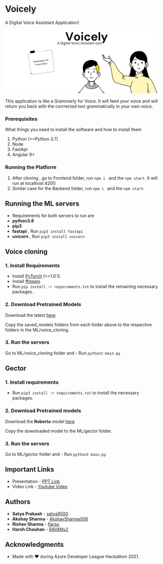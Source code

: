 # Voicely
A Digital Voice Assistant Application!

![Voicely](https://github.com/AkshaySharma008/Voicely/blob/main/frontend/src/assets/Voicely.png)

This application is like a Grammarly for Voice. It will feed your voice and will return you back with the corrrected text grammatically in your own voice.

### Prerequisites

What things you need to install the software and how to install them
1. Python (>=Python 3.7)
2. Node
3. FastApi
4. Angular 9+

### Running the Platform

1. After cloning , go to Frontend folder, run ```npm i ``` and the ```npm start```. It will run at localhost:4200
2. Similar case for the Backend folder, run ```npm i ``` and the ```npm start```.

## Running the ML servers
* Requirements for both servers to run are 
* **python3.8**  
* **pip3**
* **fastapi** , Run `pip3 install fastapi`
* **uvicorn** , Run `pip3 install uvicorn`
## Voice cloning
### 1. Install Requirements

* Install [PyTorch](https://pytorch.org/get-started/locally/) (>=1.0.1).
* Install [ffmpeg](https://ffmpeg.org/download.html#get-packages).
* Run `pip install -r requirements.txt` to install the remaining necessary packages.

### 2. Download Pretrained Models
Download the latest [here](https://github.com/CorentinJ/Real-Time-Voice-Cloning/wiki/Pretrained-models).

Copy the saved_models folders from each folder above to the respective folders in the ML/voice_cloning.  

### 3. Run the servers
Go to ML/voice_cloning folder and -
Run `python3 main.py`


## Gector
### 1. Install requirements
* Run `pip3 install -r requirements.txt` to install the necessary packages.

### 2. Download Pretrained models
Download the **Roberta** model [here](https://grammarly-nlp-data-public.s3.amazonaws.com/gector/roberta_1_gector.th)

Copy the downloaded model to the ML/gector folder.

### 3. Run the servers
Go to ML/gector folder and -
Run `python3 main.py` 





## Important Links
* Presentation - [PPT Link](https://www.canva.com/design/DAEYSuGT9-w/CL-jDSQ9FA1tlGDXGV_uYA/view?utm_content=DAEYSuGT9-w&utm_campaign=designshare&utm_medium=link&utm_source=sharebutton)
* Video Link - [Youtube Video](https://www.youtube.com/watch?v=HAomllFsMFo)


## Authors

* **Satya Prakash** - [satya9500](https://github.com/satya9500)
* **Akshay Sharma** - [AkshaySharma008](https://github.com/AkshaySharma008)
* **Rishav Sharma** - [flarsu](https://github.com/flarsu)
* **Harsh Chauhan** - [RAVANv2](https://github.com/RAVANv2)

 ## Acknowledgments

* Made with &#9829; during Azure Developer League Hackathon 2021.
